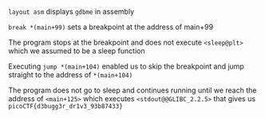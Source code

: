 `layout asm` displays `gdbme` in assembly 

`break *(main+99)` sets a breakpoint at the address of main+99

The program stops at the breakpoint and does not execute `<sleep@plt>` which we assumed to be a sleep function

Executing `jump *(main+104)` enabled us to skip the breakpoint and jump straight to the address of `*(main+104)`

The program does not go to sleep and continues running until we reach the address of `<main+125>` which executes `<stdout@@GLIBC_2.2.5>` that gives us `picoCTF{d3bugg3r_dr1v3_93b87433}`

